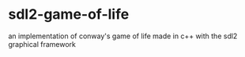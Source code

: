 # sdl2-game-of-life
an implementation of conway's game of life made in c++ with the sdl2 graphical framework
